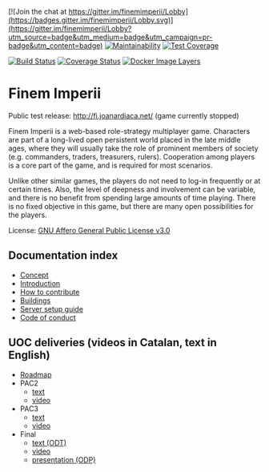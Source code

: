 [![Join the chat at https://gitter.im/finemimperii/Lobby](https://badges.gitter.im/finemimperii/Lobby.svg)](https://gitter.im/finemimperii/Lobby?utm_source=badge&utm_medium=badge&utm_campaign=pr-badge&utm_content=badge)
[![Maintainability](https://api.codeclimate.com/v1/badges/80d5efdbde0db436fd53/maintainability)](https://codeclimate.com/github/jardiacaj/finem_imperii/maintainability)
[![Test Coverage](https://api.codeclimate.com/v1/badges/80d5efdbde0db436fd53/test_coverage)](https://codeclimate.com/github/jardiacaj/finem_imperii/test_coverage)

[![Build Status](https://travis-ci.org/jardiacaj/finem_imperii.svg?branch=master)](https://travis-ci.org/jardiacaj/finem_imperii)
[![Coverage Status](https://coveralls.io/repos/github/jardiacaj/finem_imperii/badge.svg?branch=HEAD)](https://coveralls.io/github/jardiacaj/finem_imperii?branch=HEAD)
[![Docker Image Layers](https://images.microbadger.com/badges/image/jardiacaj/finem_imperii.svg)](https://microbadger.com/images/jardiacaj/finem_imperii)

# Finem Imperii

Public test release: http://fi.joanardiaca.net/ (game currently stopped)

Finem Imperii is a web-based role-strategy multiplayer game. Characters
are part of a long-lived open persistent world placed in the late
middle ages, where they will usually take the role of prominent members
of society (e.g. commanders, traders, treasurers, rulers). Cooperation
among players is a core part of the game, and is required for most
scenarios.

Unlike other similar games, the players do not need to log-in
frequently or at certain times. Also, the level of deepness and
involvement can be variable, and there is no benefit from spending
large amounts of time playing. There is no fixed objective in this
game, but there are many open possibilities for the players.

License: [GNU Affero General Public License v3.0](https://github.com/jardiacaj/finem_imperii/blob/master/LICENSE)

## Documentation index

 - [Concept](https://github.com/jardiacaj/finem_imperii/blob/master/docs/1-concept.md)
 - [Introduction](https://github.com/jardiacaj/finem_imperii/blob/master/docs/0-intro.md)
 - [How to contribute](https://github.com/jardiacaj/finem_imperii/blob/master/CONTRIBUTING.md)
 - [Buildings](https://github.com/jardiacaj/finem_imperii/blob/master/docs/3-buildings.md)
 - [Server setup guide](https://github.com/jardiacaj/finem_imperii/blob/master/docs/4-server_setup.md)
 - [Code of conduct](https://github.com/jardiacaj/finem_imperii/blob/master/CODE_OF_CONDUCT.md)

## UOC deliveries (videos in Catalan, text in English)

 - [Roadmap](https://github.com/jardiacaj/finem_imperii/blob/master/docs/5-roadmap.md)
 - PAC2
    - [text](https://github.com/jardiacaj/finem_imperii/blob/master/docs/5-PAC2.md)
    - [video](https://www.youtube.com/watch?v=5st9PQ-c4mY)
 - PAC3
    - [text](https://github.com/jardiacaj/finem_imperii/blob/master/docs/5-PAC3.md)
    - [video](https://www.youtube.com/watch?v=F-trGMinLgA)
 - Final
    - [text (ODT)](https://github.com/jardiacaj/finem_imperii/blob/master/docs/final.fodt)
    - [video](https://www.youtube.com/watch?v=U3K7ZS2y5sg&list=PLFGHa89PbqVcDhu-ckluKqQ2UPWbCXYYd)
    - [presentation (ODP)](https://github.com/jardiacaj/finem_imperii/blob/master/docs/presentation.fodp)
